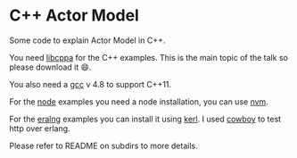 C++ Actor Model
=================

Some code to explain Actor Model in C++.

You need [libcppa](https://github.com/Neverlord/libcppa) for the C++ examples. This is the main topic of the talk so please download it :smile:.

You also need a [gcc](https://gcc.gnu.org/) v 4.8 to support C++11.

For the [node](http://nodejs.org/) examples you need a node installation, you can use [nvm](https://github.com/creationix/nvm).

For the [eralng](http://www.erlang.org/) examples you can install it using [kerl](https://github.com/cqwww/kerl). I used [cowboy](https://github.com/extend/cowboy) to test http over erlang.

Please refer to README on subdirs to more details.

